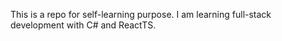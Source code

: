 This is a repo for self-learning purpose. I am learning full-stack development with C# and ReactTS.
